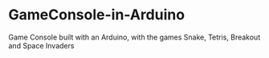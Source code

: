 # GameConsole-in-Arduino
 Game Console built with an Arduino, with the games Snake, Tetris, Breakout and Space Invaders
